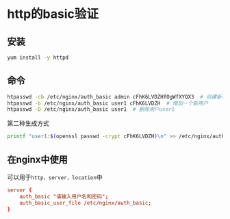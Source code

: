 # http的basic验证

##  安装

``` bash
yum install -y httpd
```

## 命令

``` bash
htpasswd -cb /etc/nginx/auth_basic admin cFhK6LVDZHfOgWfXYQX3  # 创建新用户放在新文件中
htpasswd -b /etc/nginx/auth_basic user1 cFhK6LVDZH  # 增加一个新用户
htpasswd -D /etc/nginx/auth_basic user1  # 删除用户user1
```

第二种生成方式

```bash
printf "user1:$(openssl passwd -crypt cFhK6LVDZH)\n" >> /etc/nginx/auth_basic
```

## 在nginx中使用

可以用于`http，server，location`中

``` conf
server {
    auth_basic "请输入用户名和密码";
    auth_basic_user_file /etc/nginx/auth_basic;
}
```
